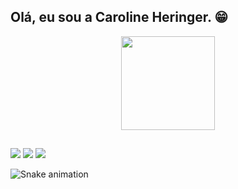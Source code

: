 ## Olá, eu sou a Caroline Heringer. 😁
<div align="center">
  <a href="https://github.com/carol-info">
  <img height="150em" src="https://github-readme-stats.vercel.app/api?username=carol-info&show_icons=true&theme=merko&include_all_commits=true&count_private=true"/>
</div>
  
  ##
 
<div> 
 <a href="https://discord.gg/Caroline Heringer" target="_blank"><img src="https://img.shields.io/badge/Discord-7289DA?style=for-the-badge&logo=discord&logoColor=white" target="_blank"></a> 
  <a href = "mailto:caroline.heringer14@gmail.com"><img src="https://img.shields.io/badge/Gmail-D14836?style=for-the-badge&logo=gmail&logoColor=white" target="_blank"></a>
  <a href="https://www.linkedin.com/in/caroline-heringer-974b871a4" target="_blank"><img src="https://img.shields.io/badge/-LinkedIn-%230077B5?style=for-the-badge&logo=linkedin&logoColor=white" target="_blank"></a> 
 
  ![Snake animation](https://github.com/carol-info/carol-info/blob/output/github-contribution-grid-snake.svg)
 
</div>
  
  
  
